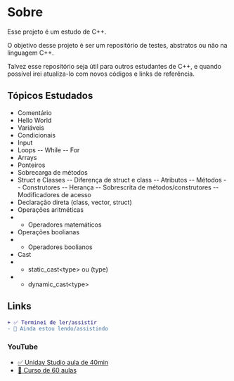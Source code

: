 # Sobre
Esse projeto é um estudo de C++.

O objetivo desse projeto é ser um repositório de testes, abstratos ou não na linguagem C++.

Talvez esse repositório seja útil para outros estudantes de C++, e quando possível irei atualiza-lo com novos códigos e links de referência.

## Tópicos Estudados

- Comentário
- Hello World
- Variáveis
- Condicionais
- Input
- Loops
-- While
-- For
- Arrays
- Ponteiros
- Sobrecarga de métodos
- Struct e Classes
-- Diferença de struct e class
-- Atributos
-- Métodos
-- Construtores
-- Herança
-- Sobrescrita de métodos/construtores
-- Modificadores de acesso
- Declaração direta (class, vector, struct)
- Operações aritméticas
- - Operadores matemáticos
- Operações boolianas
- - Operadores boolianos
- Cast 
- - static_cast&lt;type&gt; ou (type)
- - dynamic_cast&lt;type&gt;

## Links

```diff
+ ✅ Terminei de ler/assistir
- 🔎 Ainda estou lendo/assistindo
```

### YouTube
- [✅ Uniday Studio aula de 40min](https://youtu.be/McbdxZ3Se2U)
- [🔎 Curso de 60 aulas](https://youtu.be/jg-QHbBWkco)